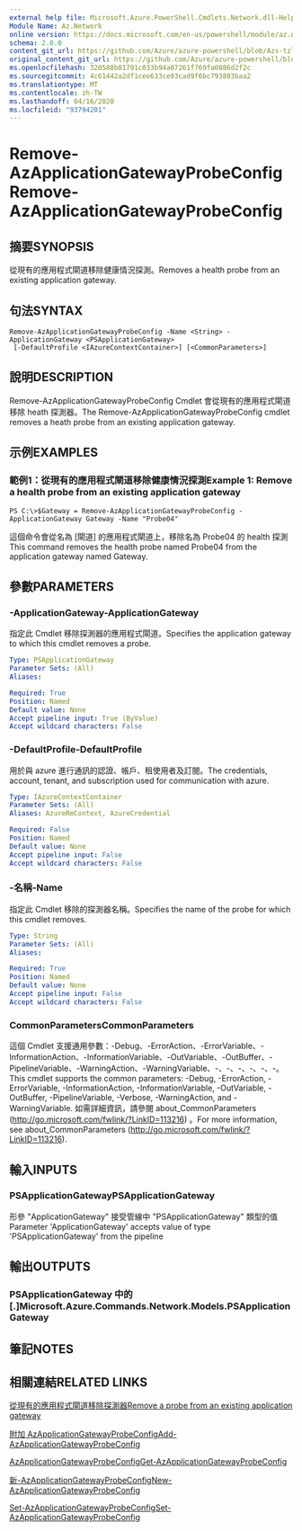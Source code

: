```yaml
---
external help file: Microsoft.Azure.PowerShell.Cmdlets.Network.dll-Help.xml
Module Name: Az.Network
online version: https://docs.microsoft.com/en-us/powershell/module/az.network/remove-azapplicationgatewayprobeconfig
schema: 2.0.0
content_git_url: https://github.com/Azure/azure-powershell/blob/Azs-tzl/src/Network/Network/help/Remove-AzApplicationGatewayProbeConfig.md
original_content_git_url: https://github.com/Azure/azure-powershell/blob/Azs-tzl/src/Network/Network/help/Remove-AzApplicationGatewayProbeConfig.md
ms.openlocfilehash: 320588b81791c033b94a07261f769fa0886d2f2c
ms.sourcegitcommit: 4c61442a2df1cee633ce93cad9f6bc793803baa2
ms.translationtype: MT
ms.contentlocale: zh-TW
ms.lasthandoff: 04/16/2020
ms.locfileid: "93794201"
---
```

# <span data-ttu-id="fc3c4-101">Remove-AzApplicationGatewayProbeConfig</span><span class="sxs-lookup"><span data-stu-id="fc3c4-101">Remove-AzApplicationGatewayProbeConfig</span></span>

## <span data-ttu-id="fc3c4-102">摘要</span><span class="sxs-lookup"><span data-stu-id="fc3c4-102">SYNOPSIS</span></span>
<span data-ttu-id="fc3c4-103">從現有的應用程式閘道移除健康情況探測。</span><span class="sxs-lookup"><span data-stu-id="fc3c4-103">Removes a health probe from an existing application gateway.</span></span>

## <span data-ttu-id="fc3c4-104">句法</span><span class="sxs-lookup"><span data-stu-id="fc3c4-104">SYNTAX</span></span>

```
Remove-AzApplicationGatewayProbeConfig -Name <String> -ApplicationGateway <PSApplicationGateway>
 [-DefaultProfile <IAzureContextContainer>] [<CommonParameters>]
```

## <span data-ttu-id="fc3c4-105">說明</span><span class="sxs-lookup"><span data-stu-id="fc3c4-105">DESCRIPTION</span></span>
<span data-ttu-id="fc3c4-106">Remove-AzApplicationGatewayProbeConfig Cmdlet 會從現有的應用程式閘道移除 heath 探測器。</span><span class="sxs-lookup"><span data-stu-id="fc3c4-106">The Remove-AzApplicationGatewayProbeConfig cmdlet removes a heath probe from an existing application gateway.</span></span>

## <span data-ttu-id="fc3c4-107">示例</span><span class="sxs-lookup"><span data-stu-id="fc3c4-107">EXAMPLES</span></span>

### <span data-ttu-id="fc3c4-108">範例1：從現有的應用程式閘道移除健康情況探測</span><span class="sxs-lookup"><span data-stu-id="fc3c4-108">Example 1: Remove a health probe from an existing application gateway</span></span>
```
PS C:\>$Gateway = Remove-AzApplicationGatewayProbeConfig -ApplicationGateway Gateway -Name "Probe04"
```

<span data-ttu-id="fc3c4-109">這個命令會從名為 [閘道] 的應用程式閘道上，移除名為 Probe04 的 health 探測</span><span class="sxs-lookup"><span data-stu-id="fc3c4-109">This command removes the health probe named Probe04 from the application gateway named Gateway.</span></span>

## <span data-ttu-id="fc3c4-110">參數</span><span class="sxs-lookup"><span data-stu-id="fc3c4-110">PARAMETERS</span></span>

### <span data-ttu-id="fc3c4-111">-ApplicationGateway</span><span class="sxs-lookup"><span data-stu-id="fc3c4-111">-ApplicationGateway</span></span>
<span data-ttu-id="fc3c4-112">指定此 Cmdlet 移除探測器的應用程式閘道。</span><span class="sxs-lookup"><span data-stu-id="fc3c4-112">Specifies the application gateway to which this cmdlet removes a probe.</span></span>

```yaml
Type: PSApplicationGateway
Parameter Sets: (All)
Aliases: 

Required: True
Position: Named
Default value: None
Accept pipeline input: True (ByValue)
Accept wildcard characters: False
```

### <span data-ttu-id="fc3c4-113">-DefaultProfile</span><span class="sxs-lookup"><span data-stu-id="fc3c4-113">-DefaultProfile</span></span>
<span data-ttu-id="fc3c4-114">用於與 azure 進行通訊的認證、帳戶、租使用者及訂閱。</span><span class="sxs-lookup"><span data-stu-id="fc3c4-114">The credentials, account, tenant, and subscription used for communication with azure.</span></span>

```yaml
Type: IAzureContextContainer
Parameter Sets: (All)
Aliases: AzureRmContext, AzureCredential

Required: False
Position: Named
Default value: None
Accept pipeline input: False
Accept wildcard characters: False
```

### <span data-ttu-id="fc3c4-115">-名稱</span><span class="sxs-lookup"><span data-stu-id="fc3c4-115">-Name</span></span>
<span data-ttu-id="fc3c4-116">指定此 Cmdlet 移除的探測器名稱。</span><span class="sxs-lookup"><span data-stu-id="fc3c4-116">Specifies the name of the probe for which this cmdlet removes.</span></span>

```yaml
Type: String
Parameter Sets: (All)
Aliases: 

Required: True
Position: Named
Default value: None
Accept pipeline input: False
Accept wildcard characters: False
```

### <span data-ttu-id="fc3c4-117">CommonParameters</span><span class="sxs-lookup"><span data-stu-id="fc3c4-117">CommonParameters</span></span>
<span data-ttu-id="fc3c4-118">這個 Cmdlet 支援通用參數：-Debug、-ErrorAction、-ErrorVariable、-InformationAction、-InformationVariable、-OutVariable、-OutBuffer、-PipelineVariable、-WarningAction、-WarningVariable、-、-、-、-、-、-。</span><span class="sxs-lookup"><span data-stu-id="fc3c4-118">This cmdlet supports the common parameters: -Debug, -ErrorAction, -ErrorVariable, -InformationAction, -InformationVariable, -OutVariable, -OutBuffer, -PipelineVariable, -Verbose, -WarningAction, and -WarningVariable.</span></span> <span data-ttu-id="fc3c4-119">如需詳細資訊，請參閱 about_CommonParameters (http://go.microsoft.com/fwlink/?LinkID=113216) 。</span><span class="sxs-lookup"><span data-stu-id="fc3c4-119">For more information, see about_CommonParameters (http://go.microsoft.com/fwlink/?LinkID=113216).</span></span>

## <span data-ttu-id="fc3c4-120">輸入</span><span class="sxs-lookup"><span data-stu-id="fc3c4-120">INPUTS</span></span>

### <span data-ttu-id="fc3c4-121">PSApplicationGateway</span><span class="sxs-lookup"><span data-stu-id="fc3c4-121">PSApplicationGateway</span></span>
<span data-ttu-id="fc3c4-122">形參 "ApplicationGateway" 接受管線中 "PSApplicationGateway" 類型的值</span><span class="sxs-lookup"><span data-stu-id="fc3c4-122">Parameter 'ApplicationGateway' accepts value of type 'PSApplicationGateway' from the pipeline</span></span>

## <span data-ttu-id="fc3c4-123">輸出</span><span class="sxs-lookup"><span data-stu-id="fc3c4-123">OUTPUTS</span></span>

### <span data-ttu-id="fc3c4-124">PSApplicationGateway 中的 [.]</span><span class="sxs-lookup"><span data-stu-id="fc3c4-124">Microsoft.Azure.Commands.Network.Models.PSApplicationGateway</span></span>

## <span data-ttu-id="fc3c4-125">筆記</span><span class="sxs-lookup"><span data-stu-id="fc3c4-125">NOTES</span></span>

## <span data-ttu-id="fc3c4-126">相關連結</span><span class="sxs-lookup"><span data-stu-id="fc3c4-126">RELATED LINKS</span></span>

[<span data-ttu-id="fc3c4-127">從現有的應用程式閘道移除探測器</span><span class="sxs-lookup"><span data-stu-id="fc3c4-127">Remove a probe from an existing application gateway</span></span>](https://azure.microsoft.com/en-us/documentation/articles/application-gateway-create-probe-ps/#remove-a-probe-from-an-existing-application-gateway)

[<span data-ttu-id="fc3c4-128">附加 AzApplicationGatewayProbeConfig</span><span class="sxs-lookup"><span data-stu-id="fc3c4-128">Add-AzApplicationGatewayProbeConfig</span></span>]()

[<span data-ttu-id="fc3c4-129">AzApplicationGatewayProbeConfig</span><span class="sxs-lookup"><span data-stu-id="fc3c4-129">Get-AzApplicationGatewayProbeConfig</span></span>]()

[<span data-ttu-id="fc3c4-130">新-AzApplicationGatewayProbeConfig</span><span class="sxs-lookup"><span data-stu-id="fc3c4-130">New-AzApplicationGatewayProbeConfig</span></span>]()

[<span data-ttu-id="fc3c4-131">Set-AzApplicationGatewayProbeConfig</span><span class="sxs-lookup"><span data-stu-id="fc3c4-131">Set-AzApplicationGatewayProbeConfig</span></span>]()

